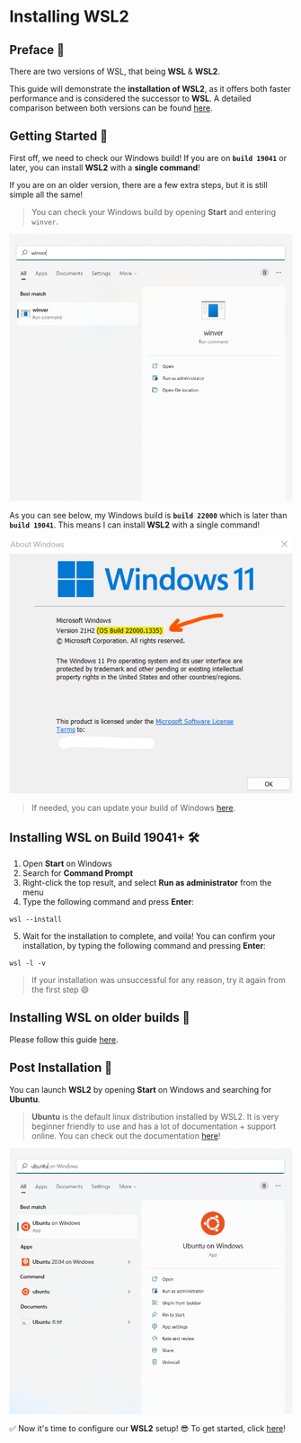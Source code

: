 # Installing WSL2

## Preface 🐶

There are two versions of WSL, that being **WSL** & **WSL2**.

This guide will demonstrate the **installation of WSL2**, as it offers both faster performance and is considered the successor to **WSL**. A detailed comparison between both versions can be found [here](https://learn.microsoft.com/en-us/windows/wsl/compare-versions).


## Getting Started 🎉

First off, we need to check our Windows build! If you are on **`build 19041`** or later, you can install **WSL2** with a **single command**! 

If you are on an older version, there are a few extra steps, but it is still simple all the same!

>You can check your Windows build by opening **Start** and entering `winver`.

![Winver Example](/assets/img2.png "img2")

As you can see below, my Windows build is **`build 22000`** which is later than **`build 19041`**. This means I can install **WSL2** with a single command!

![Windows Version Example](/assets/img1.png "img1")

>If needed, you can update your build of Windows [here](https://support.microsoft.com/en-au/topic/windows-10-update-assistant-3550dfb2-a015-7765-12ea-fba2ac36fb3f).

## Installing WSL on Build 19041+ 🛠️

1. Open **Start** on Windows
2. Search for **Command Prompt**
3. Right-click the top result, and select **Run as administrator** from the menu
4. Type the following command and press **Enter**:
```
wsl --install
```
5. Wait for the installation to complete, and voila! You can confirm your installation, by typing the following command and pressing **Enter**:
```
wsl -l -v
```

> If your installation was unsuccessful for any reason, try it again from the first step 😄

## Installing WSL on older builds 👴
Please follow this guide [here](https://learn.microsoft.com/en-au/windows/wsl/install-manual).

## Post Installation 🙌
You can launch **WSL2** by opening **Start** on Windows and searching for **Ubuntu**.
> **Ubuntu** is the default linux distribution installed by WSL2. It is very beginner friendly to use and has a lot of documentation + support online. You can check out the documentation [here](https://learn.microsoft.com/en-us/windows/wsl/)!

![Ubuntu Example](/assets/img3.png "img3")

✅ Now it's time to configure our **WSL2** setup! 😎 To get started, click [here](configure.md)!




